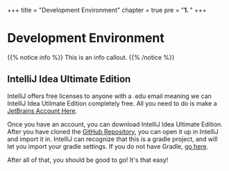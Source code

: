 +++
title = "Development Environment"
chapter = true
pre = "<b>1. </b>"
+++
# Development Environment

{{% notice info %}}
This is an info callout.
{{% /notice %}}

## IntelliJ Idea Ultimate Edition
IntelliJ offers free licenses to anyone with a .edu email meaning we can IntelliJ Idea Utilmate Edition completely free. All you need to do is make a [JetBrains Account Here](https://account.jetbrains.com/login).

Once you have an account, you can download IntelliJ Idea Ultimate Edition. After you have cloned the [GitHub Repository](https://www.github.com/cspath1/example-project), you can open it up in IntelliJ and import it in. IntelliJ can recognize that this is a gradle project, and will let you import your gradle settings. If you do not have Gradle, [go here](https://gradle.org/install/).

After all of that, you should be good to go! It's that easy!